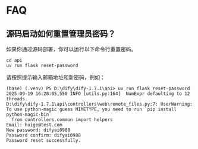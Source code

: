 # FAQ

## 源码启动如何重置管理员密码？
如果你通过源码部署，你可以运行以下命令行重置密码。
```shell
cd api
uv run flask reset-password
```
请按照提示输入邮箱地址和新密码，例如：
```plaintext
(base) (.venv) PS D:\dify\dify-1.7.1\api> uv run flask reset-password
2025-09-19 16:28:05,550 INFO [utils.py:164]  NumExpr defaulting to 12 threads.
D:\dify\dify-1.7.1\api\controllers\web\remote_files.py:7: UserWarning: To use python-magic guess MIMETYPE, you need to run `pip install python-magic-bin`
  from controllers.common import helpers
Email: huige@test.com
New password: difyai0988
Password confirm: difyai0988
Password reset successfully.
```
